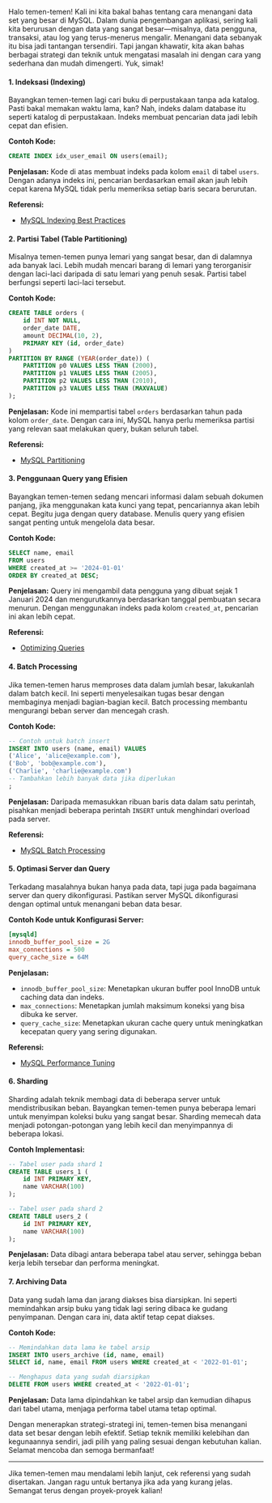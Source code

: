 Halo temen-temen! Kali ini kita bakal bahas tentang cara menangani data set yang besar di MySQL. Dalam dunia pengembangan aplikasi, sering kali kita berurusan dengan data yang sangat besar—misalnya, data pengguna, transaksi, atau log yang terus-menerus mengalir. Menangani data sebanyak itu bisa jadi tantangan tersendiri. Tapi jangan khawatir, kita akan bahas berbagai strategi dan teknik untuk mengatasi masalah ini dengan cara yang sederhana dan mudah dimengerti. Yuk, simak!

#### 1. **Indeksasi (Indexing)**

Bayangkan temen-temen lagi cari buku di perpustakaan tanpa ada katalog. Pasti bakal memakan waktu lama, kan? Nah, indeks dalam database itu seperti katalog di perpustakaan. Indeks membuat pencarian data jadi lebih cepat dan efisien.

**Contoh Kode:**

```sql
CREATE INDEX idx_user_email ON users(email);
```

**Penjelasan:**
Kode di atas membuat indeks pada kolom `email` di tabel `users`. Dengan adanya indeks ini, pencarian berdasarkan email akan jauh lebih cepat karena MySQL tidak perlu memeriksa setiap baris secara berurutan.

**Referensi:**
- [MySQL Indexing Best Practices](https://dev.mysql.com/doc/refman/8.0/en/mysql-indexes.html)

#### 2. **Partisi Tabel (Table Partitioning)**

Misalnya temen-temen punya lemari yang sangat besar, dan di dalamnya ada banyak laci. Lebih mudah mencari barang di lemari yang terorganisir dengan laci-laci daripada di satu lemari yang penuh sesak. Partisi tabel berfungsi seperti laci-laci tersebut.

**Contoh Kode:**

```sql
CREATE TABLE orders (
    id INT NOT NULL,
    order_date DATE,
    amount DECIMAL(10, 2),
    PRIMARY KEY (id, order_date)
)
PARTITION BY RANGE (YEAR(order_date)) (
    PARTITION p0 VALUES LESS THAN (2000),
    PARTITION p1 VALUES LESS THAN (2005),
    PARTITION p2 VALUES LESS THAN (2010),
    PARTITION p3 VALUES LESS THAN (MAXVALUE)
);
```

**Penjelasan:**
Kode ini mempartisi tabel `orders` berdasarkan tahun pada kolom `order_date`. Dengan cara ini, MySQL hanya perlu memeriksa partisi yang relevan saat melakukan query, bukan seluruh tabel.

**Referensi:**
- [MySQL Partitioning](https://dev.mysql.com/doc/refman/8.0/en/partitioning.html)

#### 3. **Penggunaan Query yang Efisien**

Bayangkan temen-temen sedang mencari informasi dalam sebuah dokumen panjang, jika menggunakan kata kunci yang tepat, pencariannya akan lebih cepat. Begitu juga dengan query database. Menulis query yang efisien sangat penting untuk mengelola data besar.

**Contoh Kode:**

```sql
SELECT name, email
FROM users
WHERE created_at >= '2024-01-01'
ORDER BY created_at DESC;
```

**Penjelasan:**
Query ini mengambil data pengguna yang dibuat sejak 1 Januari 2024 dan mengurutkannya berdasarkan tanggal pembuatan secara menurun. Dengan menggunakan indeks pada kolom `created_at`, pencarian ini akan lebih cepat.

**Referensi:**
- [Optimizing Queries](https://dev.mysql.com/doc/refman/8.0/en/query-optimization.html)

#### 4. **Batch Processing**

Jika temen-temen harus memproses data dalam jumlah besar, lakukanlah dalam batch kecil. Ini seperti menyelesaikan tugas besar dengan membaginya menjadi bagian-bagian kecil. Batch processing membantu mengurangi beban server dan mencegah crash.

**Contoh Kode:**

```sql
-- Contoh untuk batch insert
INSERT INTO users (name, email) VALUES
('Alice', 'alice@example.com'),
('Bob', 'bob@example.com'),
('Charlie', 'charlie@example.com')
-- Tambahkan lebih banyak data jika diperlukan
;
```

**Penjelasan:**
Daripada memasukkan ribuan baris data dalam satu perintah, pisahkan menjadi beberapa perintah `INSERT` untuk menghindari overload pada server.

**Referensi:**
- [MySQL Batch Processing](https://dev.mysql.com/doc/refman/8.0/en/insert.html)

#### 5. **Optimasi Server dan Query**

Terkadang masalahnya bukan hanya pada data, tapi juga pada bagaimana server dan query dikonfigurasi. Pastikan server MySQL dikonfigurasi dengan optimal untuk menangani beban data besar.

**Contoh Kode untuk Konfigurasi Server:**

```ini
[mysqld]
innodb_buffer_pool_size = 2G
max_connections = 500
query_cache_size = 64M
```

**Penjelasan:**
- `innodb_buffer_pool_size`: Menetapkan ukuran buffer pool InnoDB untuk caching data dan indeks.
- `max_connections`: Menetapkan jumlah maksimum koneksi yang bisa dibuka ke server.
- `query_cache_size`: Menetapkan ukuran cache query untuk meningkatkan kecepatan query yang sering digunakan.

**Referensi:**
- [MySQL Performance Tuning](https://dev.mysql.com/doc/refman/8.0/en/server-configuration.html)

#### 6. **Sharding**

Sharding adalah teknik membagi data di beberapa server untuk mendistribusikan beban. Bayangkan temen-temen punya beberapa lemari untuk menyimpan koleksi buku yang sangat besar. Sharding memecah data menjadi potongan-potongan yang lebih kecil dan menyimpannya di beberapa lokasi.

**Contoh Implementasi:**

```sql
-- Tabel user pada shard 1
CREATE TABLE users_1 (
    id INT PRIMARY KEY,
    name VARCHAR(100)
);

-- Tabel user pada shard 2
CREATE TABLE users_2 (
    id INT PRIMARY KEY,
    name VARCHAR(100)
);
```

**Penjelasan:**
Data dibagi antara beberapa tabel atau server, sehingga beban kerja lebih tersebar dan performa meningkat.

#### 7. **Archiving Data**

Data yang sudah lama dan jarang diakses bisa diarsipkan. Ini seperti memindahkan arsip buku yang tidak lagi sering dibaca ke gudang penyimpanan. Dengan cara ini, data aktif tetap cepat diakses.

**Contoh Kode:**

```sql
-- Memindahkan data lama ke tabel arsip
INSERT INTO users_archive (id, name, email)
SELECT id, name, email FROM users WHERE created_at < '2022-01-01';

-- Menghapus data yang sudah diarsipkan
DELETE FROM users WHERE created_at < '2022-01-01';
```

**Penjelasan:**
Data lama dipindahkan ke tabel arsip dan kemudian dihapus dari tabel utama, menjaga performa tabel utama tetap optimal.

Dengan menerapkan strategi-strategi ini, temen-temen bisa menangani data set besar dengan lebih efektif. Setiap teknik memiliki kelebihan dan kegunaannya sendiri, jadi pilih yang paling sesuai dengan kebutuhan kalian. Selamat mencoba dan semoga bermanfaat!

---

Jika temen-temen mau mendalami lebih lanjut, cek referensi yang sudah disertakan. Jangan ragu untuk bertanya jika ada yang kurang jelas. Semangat terus dengan proyek-proyek kalian!
